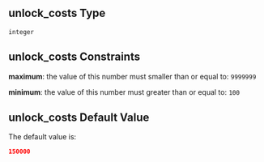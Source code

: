 ## unlock\_costs Type

`integer`

## unlock\_costs Constraints

**maximum**: the value of this number must smaller than or equal to: `9999999`

**minimum**: the value of this number must greater than or equal to: `100`

## unlock\_costs Default Value

The default value is:

```json
150000
```
